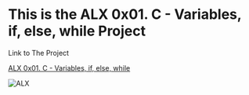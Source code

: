 # This is the ALX 0x01. C - Variables, if, else, while Project


Link to The  Project



[ALX 0x01. C - Variables, if, else, while ]( https://intranet.alxswe.com/projects/213 "0x01. C - Variables, if, else, while")




![ALX]( https://encrypted-tbn0.gstatic.com/images?q=tbn:ANd9GcThj-6LwEss_4wXGp4MS6iy4VL-g40kJEKnsktTkPMR&s"ALX")
